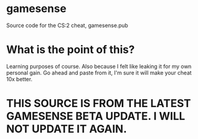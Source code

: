 # gamesense
Source code for the CS:2 cheat, gamesense.pub

# What is the point of this?
Learning purposes of course. Also because I felt like leaking it for my own personal gain.
Go ahead and paste from it, I'm sure it will make your cheat 10x better.

# THIS SOURCE IS FROM THE LATEST GAMESENSE BETA UPDATE. I WILL NOT UPDATE IT AGAIN.
